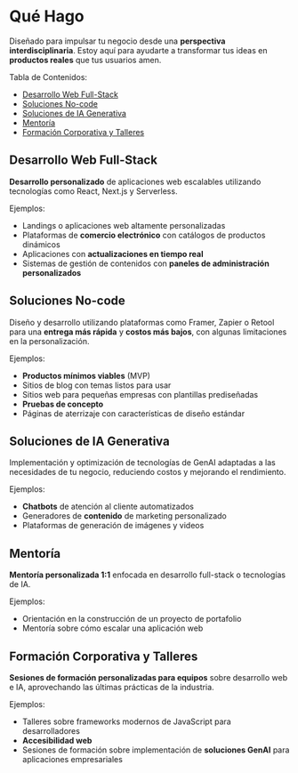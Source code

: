 # Qué Hago

Diseñado para impulsar tu negocio desde una **perspectiva interdisciplinaria**. Estoy aquí para ayudarte a transformar tus ideas en **productos reales** que tus usuarios amen.

Tabla de Contenidos:
- [Desarrollo Web Full-Stack](#desarrollo-web-fullstack)
- [Soluciones No-code](#soluciones-nocode)
- [Soluciones de IA Generativa](#soluciones-de-ia-generativa)
- [Mentoría](#mentora)
- [Formación Corporativa y Talleres](#formacin-corporativa-y-talleres)

## Desarrollo Web Full-Stack

**Desarrollo personalizado** de aplicaciones web escalables utilizando tecnologías como React, Next.js y Serverless.

Ejemplos:
- Landings o aplicaciones web altamente personalizadas
- Plataformas de **comercio electrónico** con catálogos de productos dinámicos
- Aplicaciones con **actualizaciones en tiempo real**
- Sistemas de gestión de contenidos con **paneles de administración personalizados**

## Soluciones No-code

Diseño y desarrollo utilizando plataformas como Framer, Zapier o Retool para una **entrega más rápida** y **costos más bajos**, con algunas limitaciones en la personalización.

Ejemplos:
- **Productos mínimos viables** (MVP)
- Sitios de blog con temas listos para usar
- Sitios web para pequeñas empresas con plantillas prediseñadas
- **Pruebas de concepto**
- Páginas de aterrizaje con características de diseño estándar

## Soluciones de IA Generativa

Implementación y optimización de tecnologías de GenAI adaptadas a las necesidades de tu negocio, reduciendo costos y mejorando el rendimiento.

Ejemplos:
- **Chatbots** de atención al cliente automatizados
- Generadores de **contenido** de marketing personalizado
- Plataformas de generación de imágenes y videos

## Mentoría

**Mentoría personalizada 1:1** enfocada en desarrollo full-stack o tecnologías de IA.

Ejemplos:
- Orientación en la construcción de un proyecto de portafolio
- Mentoría sobre cómo escalar una aplicación web

## Formación Corporativa y Talleres

**Sesiones de formación personalizadas para equipos** sobre desarrollo web e IA, aprovechando las últimas prácticas de la industria.

Ejemplos:
- Talleres sobre frameworks modernos de JavaScript para desarrolladores
- **Accesibilidad web**
- Sesiones de formación sobre implementación de **soluciones GenAI** para aplicaciones empresariales
